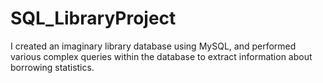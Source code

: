 # SQL_LibraryProject
I created an imaginary library database using MySQL, and performed various complex queries within the database to extract information about borrowing statistics.
